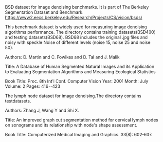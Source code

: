 BSD dataset for image denoising benchmarks. It is part of The Berkeley Segmentation Dataset and Benchmark.
https://www2.eecs.berkeley.edu/Research/Projects/CS/vision/bsds/

This benchmark dataset is widely used for measuring image denoising algorithms performance. The directory contains training datasets(BSD400) and testing datasets(BSD68).
BSD68 includes the original .jpg files and noisy with speckle Noise of different levels (noise 15, noise 25 and noise 50).

Authors: D. Martin and C. Fowlkes and D. Tal and J. Malik

Title: A Database of Human Segmented Natural Images and its Application to Evaluating Segmentation Algorithms and Measuring Ecological Statistics

Book Title: Proc. 8th Int'l Conf. Computer Vision Year: 2001 Month: July Volume: 2 Pages: 416--423


The lymph node dataset for image denoising.The directory contains testdatasets.

Authors: Zhang J, Wang Y and Shi X. 

Title:   An improved graph cut segmentation method for cervical lymph nodes on sonograms and its relationship with node's shape assessment. 

Book Title: Computerized Medical Imaging and Graphics. 33(8): 602-607.
